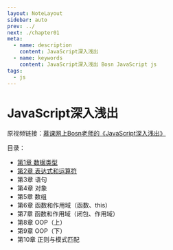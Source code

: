 ```yaml
---
layout: NoteLayout
sidebar: auto
prev: ../
next: ./chapter01
meta:
  - name: description
    content: JavaScript深入浅出
  - name: keywords
    content: JavaScript深入浅出 Bosn JavaScript js
tags:
  - js
---
```


# JavaScript深入浅出

原视频链接：[慕课网上Bosn老师的《JavaScript深入浅出》](https://www.imooc.com/learn/277)

目录：

- [第1章 数据类型](chapter01/)
- [第2章 表达式和运算符](chapter02/)
- 第3章 语句
- 第4章 对象
- 第5章 数组
- 第6章 函数和作用域（函数、this）
- 第7章 函数和作用域（闭包、作用域）
- 第8章 OOP（上）
- 第9章 OOP（下）
- 第10章 正则与模式匹配
